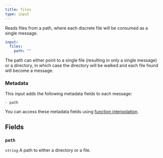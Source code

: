 ```yaml
---
title: files
type: input
---
```


Reads files from a path, where each discrete file will be consumed as a single
message.

```yaml
input:
  files:
    path: ""
```

The path can either point to a single file (resulting in only a single message)
or a directory, in which case the directory will be walked and each file found
will become a message.

### Metadata

This input adds the following metadata fields to each message:

``` text
- path
```

You can access these metadata fields using
[function interpolation](/docs/configuration/interpolation#metadata).

## Fields

### `path`

`string` A path to either a directory or a file.


